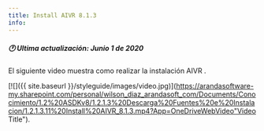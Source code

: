 ```yaml
---
title: Install AIVR 8.1.3
info:
---
```


##### 🕐 Ultima actualización: Junio 1 de 2020


El siguiente video muestra como realizar la instalación AIVR .


[![]({{ site.baseurl }}/styleguide/images/video.jpg)](https://arandasoftware-my.sharepoint.com/personal/wilson_diaz_arandasoft_com/Documents/Conocimiento/1.2%20ASDKv8/1.2.1.3%20Descarga%20Fuentes%20e%20Instalacion/1.2.1.3.11%20Install%20AIVR_8.1.3.mp4?App=OneDriveWebVideo"Video Title").

